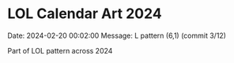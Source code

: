 # LOL Calendar Art 2024

Date: 2024-02-20 00:02:00
Message: L pattern (6,1) (commit 3/12)

Part of LOL pattern across 2024
